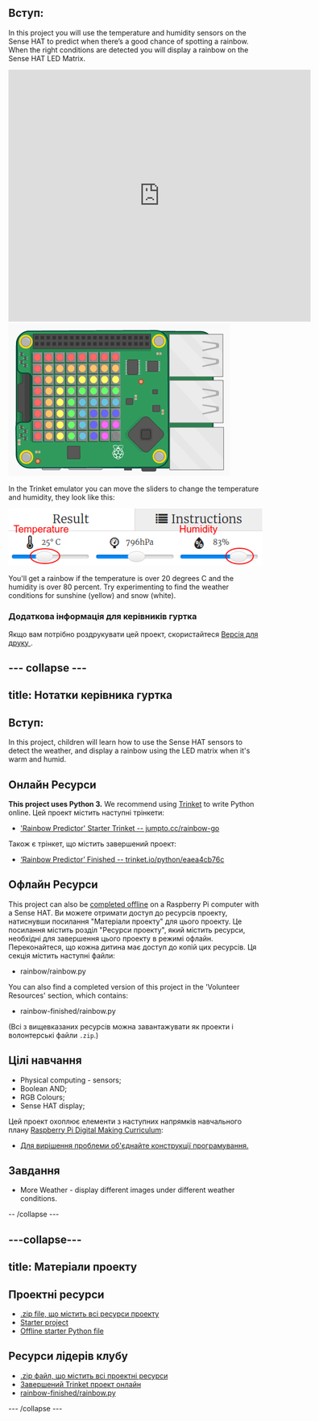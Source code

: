 ## Вступ:

In this project you will use the temperature and humidity sensors on the Sense HAT to predict when there’s a good chance of spotting a rainbow. When the right conditions are detected you will display a rainbow on the Sense HAT LED Matrix.

<div class="trinket">
  <iframe src="https://trinket.io/embed/python/eaea4cb76c?outputOnly=true&start=result" width="600" height="500" frameborder="0" marginwidth="0" marginheight="0" allowfullscreen mark="crwd-mark">
</iframe> <img src="images/rainbow-final.png" />
</div>

In the Trinket emulator you can move the sliders to change the temperature and humidity, they look like this:

![знімок екрану](images/rainbow-sliders.png)

You'll get a rainbow if the temperature is over 20 degrees C and the humidity is over 80 percent. Try experimenting to find the weather conditions for sunshine (yellow) and snow (white).

### Додаткова інформація для керівників гуртка

Якщо вам потрібно роздрукувати цей проект, скористайтеся [ Версія для друку ](https://projects.raspberrypi.org/en/projects/rainbow-predictor/print).

## \--- collapse \---

## title: Нотатки керівника гуртка

## Вступ:

In this project, children will learn how to use the Sense HAT sensors to detect the weather, and display a rainbow using the LED matrix when it's warm and humid.

## Онлайн Ресурси

**This project uses Python 3.** We recommend using [Trinket](https://trinket.io/) to write Python online. Цей проект містить наступні трінкети:

* ['Rainbow Predictor' Starter Trinket -- jumpto.cc/rainbow-go](http://jumpto.cc/rainbow-go)

Також є трінкет, що містить завершений проект:

* [‘Rainbow Predictor’ Finished -- trinket.io/python/eaea4cb76c](https://trinket.io/python/eaea4cb76c)

## Офлайн Ресурси

This project can also be [completed offline](https://www.codeclubprojects.org/en-GB/resources/physical-sense-hat/) on a Raspberry Pi computer with a Sense HAT. Ви можете отримати доступ до ресурсів проекту, натиснувши посилання "Матеріали проекту" для цього проекту. Це посилання містить розділ "Ресурси проекту", який містить ресурси, необхідні для завершення цього проекту в режимі офлайн. Переконайтеся, що кожна дитина має доступ до копій цих ресурсів. Ця секція містить наступні файли:

* rainbow/rainbow.py

You can also find a completed version of this project in the 'Volunteer Resources' section, which contains:

* rainbow-finished/rainbow.py

(Всі з вищевказаних ресурсів можна завантажувати як проекти і волонтерські файли `.zip`.)

## Цілі навчання

* Physical computing - sensors;
* Boolean AND; 
* RGB Colours;
* Sense HAT display;

Цей проект охоплює елементи з наступних напрямків навчального плану [Raspberry Pi Digital Making Curriculum](http://rpf.io/curriculum):

* [Для вирішення проблеми об'єднайте конструкції програмування.](https://www.raspberrypi.org/curriculum/programming/builder)

## Завдання

* More Weather - display different images under different weather conditions. 

-- /collapse \---

## \---collapse\---

## title: Матеріали проекту

## Проектні ресурси

* [.zip file, що містить всі ресурси проекту](resources/rainbow-project-resources.zip)
* [Starter project](http://jumpto.cc/rainbow-go)
* [Offline starter Python file](resources/rainbow-rainbow.py)

## Ресурси лідерів клубу

* [.zip файл, що містить всі проектні ресурси](resources/rainbow-volunteer-resources.zip)
* [Завершений Trinket проект онлайн](https://trinket.io/python/eaea4cb76c)
* [rainbow-finished/rainbow.py](resources/rainbow-final-rainbow.py)

\--- /collapse \---